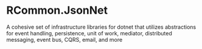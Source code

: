 # RCommon.JsonNet

A cohesive set of infrastructure libraries for dotnet that utilizes abstractions for event handling, persistence, unit of work, mediator, distributed messaging, event bus, CQRS, email, and more 